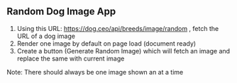 ## Random Dog Image App

1. Using this URL: https://dog.ceo/api/breeds/image/random , fetch the URL of a dog image
2. Render one image by default on page load (document ready)
2. Create a button (Generate Random Image) which will fetch an image and replace the same with current image

Note: There should always be one image shown an at a time

